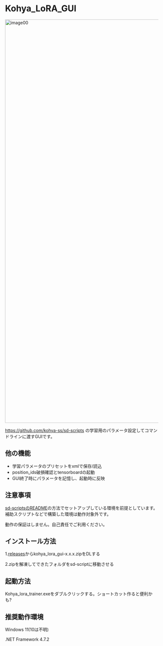 # Kohya_LoRA_GUI

<img width="1321" alt="image00" src="https://user-images.githubusercontent.com/71994877/222030715-e454e99a-1f2d-4818-b0d3-c9cb5998c72c.png">

https://github.com/kohya-ss/sd-scripts の学習用のパラメータ設定してコマンドラインに渡すGUIです。

## 他の機能
* 学習パラメータのプリセットをxmlで保存/読込
* position_ids破損確認とtensorboardの起動
* GUI終了時にパラメータを記憶し、起動時に反映

## 注意事項
[sd-scriptsのREADME](https://github.com/kohya-ss/sd-scripts/blob/main/README-ja.md)の方法でセットアップしている環境を前提としています。
補助スクリプトなどで構築した環境は動作対象外です。

動作の保証はしません。自己責任でご利用ください。

## インストール方法
1.[releases](https://github.com/RedRayz/Kohya_lora_param_gui/releases)からkohya_lora_gui-x.x.x.zipをDLする

2.zipを解凍してできたフォルダをsd-scriptに移動させる

## 起動方法
Kohya_lora_trainer.exeをダブルクリックする。ショートカット作ると便利かも?

## 推奨動作環境
Windows 11(10は不明)

.NET Framework 4.7.2
